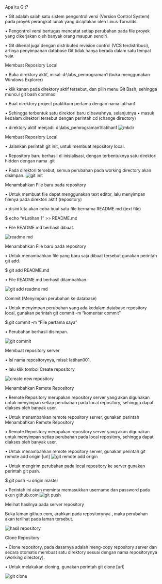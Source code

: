 Apa itu Git?



•	Git adalah salah satu sistem pengontrol versi (Version Control System) pada proyek perangkat lunak yang diciptakan oleh Linus Torvalds.

•	Pengontrol versi bertugas mencatat setiap perubahan pada file proyek yang dikerjakan oleh banyak orang maupun sendiri.

•	Git dikenal juga dengan distributed revision control (VCS terdistribusi), artinya penyimpanan database Git tidak hanya berada dalam satu tempat saja.






Membuat Reposiory Local



•	Buka direktory aktif, misal: d:\labs_pemrograman1 (buka menggunakan Windows Explorer)

•	klik kanan pada direktory aktif tersebut, dan pilih menu Git Bash, sehingga muncul git bash commad

•	Buat direktory project praktikum pertama dengan nama latihan1








	


•	Sehingga terbentuk satu direktori baru dibawahnya, selanjutnya 
•	masuk kedalam direktori tersebut dengan perintah cd (change directory)

•	direktory aktif menjadi: d:\labs_pemrograman1\latihan1
 ![mkdir](https://user-images.githubusercontent.com/46736003/51724806-98f43a00-2091-11e9-8f23-01f6857ed2a9.png)



 Membuat Reposiory Local




•	Jalankan perintah git init, untuk membuat repository local.


 


•	Repository baru berhasil di inisialisasi, dengan terbentuknya satu direktori hidden dengan nama .git

•	Pada direktori tersebut, semua perubahan pada working directory akan disimpan.
![git init](https://user-images.githubusercontent.com/46736003/51724861-e7a1d400-2091-11e9-8c6e-cd0faca8976d.png)


Menambahkan File baru pada repository




•	Untuk membuat file dapat menggunakan text editor, lalu menyimpan filenya pada direktori aktif (repository)

•	disini kita akan coba buat satu file bernama README.md (text file)


$ echo “#Latihan 1” >> README.md

•	File README.md berhasil dibuat.
 
![readme md](https://user-images.githubusercontent.com/46736003/51725204-909cfe80-2093-11e9-921c-fa97bbe263e6.png)


Menambahkan File baru pada repository




•	Untuk menambahkan file yang baru saja dibuat tersebut gunakan perintah git add.


$ git add README.md

•	File README.md berhasil ditambahkan.

![git add readme md](https://user-images.githubusercontent.com/46736003/51725235-bd511600-2093-11e9-9bb7-44ca2f9f4a02.png)


Commit (Menyimpan perubahan ke database)




•	Untuk menyimpan perubahan yang ada kedalam database repository
local, gunakan perintah git commit -m “komentar commit”


$ git commit -m “File pertama saya”

•	Perubahan berhasil disimpan.
 
![git commit](https://user-images.githubusercontent.com/46736003/51725268-eb365a80-2093-11e9-866b-f979dd2fbc77.png)



Membuat repository server






•	Isi nama repositorynya, misal: latihan001.

•	lalu klik tombol Create repository
 
![create new repository](https://user-images.githubusercontent.com/46736003/51724531-5f6eff00-2090-11e9-948e-e2b6fd154cc8.png)



Menambahkan Remote Repository




•	Remote Repository merupakan repository server yang akan digunakan untuk menyimpan setiap perubahan pada local repository, sehingga dapat diakses oleh banyak user.

•	Untuk menambahkan remote repository server, gunakan perintah Menambahkan Remote Repository




•	Remote Repository merupakan repository server yang akan digunakan untuk menyimpan setiap perubahan pada local repository, sehingga dapat diakses oleh banyak user.

•	Untuk menambahkan remote repository server, gunakan perintah git remote add origin [url]
![git remote add origin](https://user-images.githubusercontent.com/46736003/51724577-9ba25f80-2090-11e9-8cbc-e0bca2f45d20.png)

•	Untuk mengirim perubahan pada local repository ke server gunakan perintah git push.


$ git push -u origin master

•	Perintah ini akan meminta memasukkan username dan password pada akun github.com
![git push](https://user-images.githubusercontent.com/46736003/51724609-cb516780-2090-11e9-90a9-ce91eda40f04.png)

Melihat hasilnya pada server repository



Buka laman github.com, arahkan pada repositorynya , maka perubahan akan terlihat pada laman tersebut.

![hasil repository](https://user-images.githubusercontent.com/46736003/51725413-91826000-2094-11e9-8be4-ec05c54526d4.png)

Clone Repository




•	Clone repository, pada dasarnya adalah meng-copy repository server dan secara otomatis membuat satu direktory sesuai dengan nama repositorynya (working directory).

•	Untuk melakukan cloning, gunakan perintah git clone [url]

![git clone](https://user-images.githubusercontent.com/46736003/51725433-b971c380-2094-11e9-9e37-17c2f4d80a51.png)

